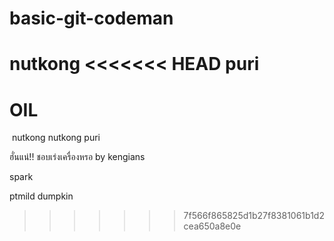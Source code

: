 ﻿
# basic-git-codeman
nutkong
<<<<<<< HEAD
puri
=======
OIL
=======
﻿
nutkong nutkong
puri


ฮั่นแน่!! ชอบเร่งเครื่องหรอ by kengians

spark

ptmild
dumpkin
>>>>>>> 7f566f865825d1b27f8381061b1d2cea650a8e0e
